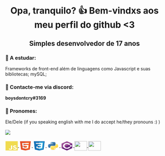 ###  <h1 align="center">Opa, tranquilo? 👍 Bem-vindxs aos meu perfil do github <3</h1>
  
  <h2 align="center">Simples desenvolvedor de 17 anos</h2>
  
  <h3>💫 A estudar: </h3>
  Frameworks de front-end além de linguagens como Javascript e suas bibliotecas; mySQL;

  <h3>  📧 Contacte-me via discord:</h3>
  <b>boysdontcry#3169</b>
 
  <h3>💨 Pronomes:</h3>
  Ele/Dele (if you speaking english with me I do accept he/they pronouns :) )

  <br>
  <br>
  
<div>
  <a href="https://github.com/Beneditus">
  <img  height="190cm" src="https://github-readme-stats.vercel.app/api?username=Beneditus&show_icons=true&theme=cobalt&include_all_commits=true&count_private=true"/>
 
</div>
  
<div>
  <div style="display: inline_block"><br>
  <img align="center" height="30" width="40" src="https://raw.githubusercontent.com/devicons/devicon/master/icons/javascript/javascript-plain.svg">
  <img align="center" height="30" width="40" src="https://raw.githubusercontent.com/devicons/devicon/master/icons/html5/html5-original.svg">
  <img align="center" height="30" width="40" src="https://raw.githubusercontent.com/devicons/devicon/master/icons/css3/css3-original.svg">
  <img align="center" height="30" width="40" src="https://raw.githubusercontent.com/devicons/devicon/master/icons/python/python-original.svg">
  <img align="center" height="30" width="40" src="https://raw.githubusercontent.com/devicons/devicon/master/icons/csharp/csharp-original.svg">
  <img align="center" height="30" width="40" src="https://cdn.jsdelivr.net/gh/devicons/devicon/icons/mysql/mysql-original.svg" />
  <img align="center" height="30" width="40" src="https://cdn.jsdelivr.net/gh/devicons/devicon/icons/bootstrap/bootstrap-original.svg" />
</div>
